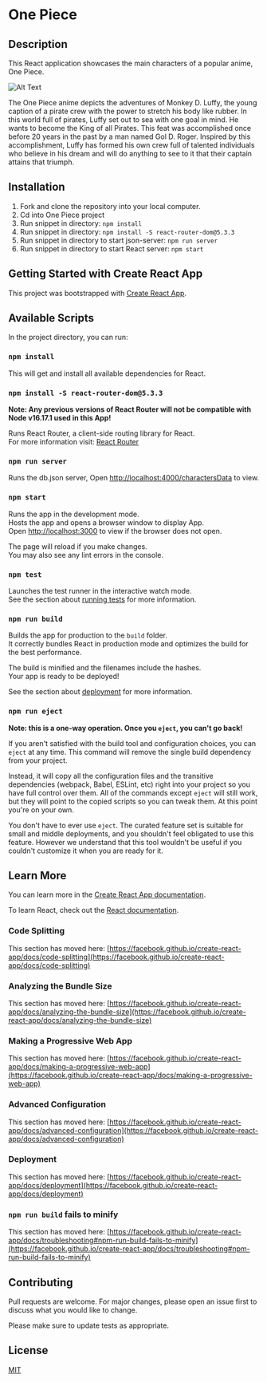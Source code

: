 # One Piece

## Description

This React application showcases the main characters of a popular anime, One Piece.

![Alt Text](/public/Images/OnePieceSnippet.gif)

The One Piece anime depicts the adventures of Monkey D. Luffy, the young caption of a pirate crew with the power to stretch his body like rubber. In this world full of pirates, Luffy set out to sea with one goal in mind. He wants to become the King of all Pirates. This feat was accomplished once before 20 years in the past by a man named Gol D. Roger. Inspired by this accomplishment, Luffy has formed his own crew full of talented individuals who believe in his dream and will do anything to see to it that their captain attains that triumph.

## Installation

1. Fork and clone the repository into your local computer.
2. Cd into One Piece project
3. Run snippet in directory:
   `npm install`
4. Run snippet in directory:
   `npm install -S react-router-dom@5.3.3`
5. Run snippet in directory to start json-server:
   `npm run server`
6. Run snippet in directory to start React server:
   `npm start`

## Getting Started with Create React App

This project was bootstrapped with [Create React App](https://github.com/facebook/create-react-app).

## Available Scripts

In the project directory, you can run:

### `npm install`

This will get and install all available dependencies for React.

### `npm install -S react-router-dom@5.3.3`

**Note: Any previous versions of React Router will not be compatible with Node v16.17.1 used in this App!**

Runs React Router, a client-side routing library for React.\
For more information visit: [React Router](https://v5.reactrouter.com/web/guides/quick-start)

### `npm run server`

Runs the db.json server, Open [http://localhost:4000/charactersData](http://localhost:4000/charactersData) to view.

### `npm start`

Runs the app in the development mode.\
Hosts the app and opens a browser window to display App.\
Open [http://localhost:3000](http://localhost:3000) to view if the browser does not open.

The page will reload if you make changes.\
You may also see any lint errors in the console.

### `npm test`

Launches the test runner in the interactive watch mode.\
See the section about [running tests](https://facebook.github.io/create-react-app/docs/running-tests) for more information.

### `npm run build`

Builds the app for production to the `build` folder.\
It correctly bundles React in production mode and optimizes the build for the best performance.

The build is minified and the filenames include the hashes.\
Your app is ready to be deployed!

See the section about [deployment](https://facebook.github.io/create-react-app/docs/deployment) for more information.

### `npm run eject`

**Note: this is a one-way operation. Once you `eject`, you can't go back!**

If you aren't satisfied with the build tool and configuration choices, you can `eject` at any time. This command will remove the single build dependency from your project.

Instead, it will copy all the configuration files and the transitive dependencies (webpack, Babel, ESLint, etc) right into your project so you have full control over them. All of the commands except `eject` will still work, but they will point to the copied scripts so you can tweak them. At this point you're on your own.

You don't have to ever use `eject`. The curated feature set is suitable for small and middle deployments, and you shouldn't feel obligated to use this feature. However we understand that this tool wouldn't be useful if you couldn't customize it when you are ready for it.

## Learn More

You can learn more in the [Create React App documentation](https://facebook.github.io/create-react-app/docs/getting-started).

To learn React, check out the [React documentation](https://reactjs.org/).

### Code Splitting

This section has moved here: [https://facebook.github.io/create-react-app/docs/code-splitting](https://facebook.github.io/create-react-app/docs/code-splitting)

### Analyzing the Bundle Size

This section has moved here: [https://facebook.github.io/create-react-app/docs/analyzing-the-bundle-size](https://facebook.github.io/create-react-app/docs/analyzing-the-bundle-size)

### Making a Progressive Web App

This section has moved here: [https://facebook.github.io/create-react-app/docs/making-a-progressive-web-app](https://facebook.github.io/create-react-app/docs/making-a-progressive-web-app)

### Advanced Configuration

This section has moved here: [https://facebook.github.io/create-react-app/docs/advanced-configuration](https://facebook.github.io/create-react-app/docs/advanced-configuration)

### Deployment

This section has moved here: [https://facebook.github.io/create-react-app/docs/deployment](https://facebook.github.io/create-react-app/docs/deployment)

### `npm run build` fails to minify

This section has moved here: [https://facebook.github.io/create-react-app/docs/troubleshooting#npm-run-build-fails-to-minify](https://facebook.github.io/create-react-app/docs/troubleshooting#npm-run-build-fails-to-minify)

## Contributing

Pull requests are welcome. For major changes, please open an issue first
to discuss what you would like to change.

Please make sure to update tests as appropriate.

## License

[MIT](https://choosealicense.com/licenses/mit/)
